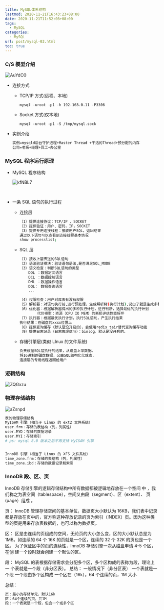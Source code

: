 ```yaml
---
title: MySQL体系结构
lastmod: 2020-11-21T16:43:23+08:00
date: 2020-11-21T11:52:03+08:00
tags:
  - MySQL
categories:
  - MySQL
url: post/mysql-03.html
toc: true
---
```


### C/S 模型介绍

<!-- more -->

![AuYdO0](https://klcc-img-1251900471.cos.ap-chengdu.myqcloud.com/img/AuYdO0.jpg)

- 连接方式

  - TCP/IP 方式(远程、本地)

    `mysql -uroot -p1 -h 192.168.0.11 -P3306`

  - Socket 方式(仅本地)

    `mysql -uroot -p1 -S /tmp/mysql.sock`

- 实例介绍

  ```bash
  实例=mysqld后台守护进程+Master Thread +干活的Thread+预分配的内存
  公司=老板+经理+员工+办公室
  ```

### MySQL 程序运行原理

- MySQL 程序结构

  ![kfNBL7](https://klcc-img-1251900471.cos.ap-chengdu.myqcloud.com/img/kfNBL7.jpg)

  ​

- 一条 SQL 语句的执行过程

  - 连接层

    ```bash
    （1）提供连接协议：TCP/IP 、SOCKET
    （2）提供验证：用户、密码，IP，SOCKET
    （3）提供专用连接线程：接收用户SQL，返回结果
    通过以下语句可以查看到连接线程基本情况
    show processlist;
    ```

  - SQL 层

    ```bash
    （1）接收上层传送的SQL语句
    （2）语法验证模块：验证语句语法,是否满足SQL_MODE
    （3）语义检查：判断SQL语句的类型
        DDL ：数据定义语言
        DCL ：数据控制语言
        DML ：数据操作语言
        DQL： 数据查询语言
        ...

    （4）权限检查：用户对库表有没有权限
    （5）解析器：对语句执行前,进行预处理，生成解析树(执行计划),说白了就是生成多种执行方案.
    （6）优化器：根据解析器得出的多种执行计划，进行判断，选择最优的执行计划
            代价模型：资源（CPU IO MEM）的耗损评估性能好坏
    （7）执行器：根据最优执行计划，执行SQL语句，产生执行结果
    执行结果：在磁盘的xxxx位置上
    （8）提供查询缓存（默认是没开启的），会使用redis tair替代查询缓存功能
    （9）提供日志记录（日志管理章节）：binlog，默认是没开启的。
    ```

  - 存储引擎层(类似 LInux 的文件系统)

    ```bash
    负责根据SQL层执行的结果，从磁盘上拿数据。
    将16进制的磁盘数据，交由SQL结构化化成表，
    连接层的专用线程返回给用户
    ```

### 逻辑结构

![ZQGxzu](https://klcc-img-1251900471.cos.ap-chengdu.myqcloud.com/img/ZQGxzu.jpg)

### 物理存储结构

![aZsnpd](https://klcc-img-1251900471.cos.ap-chengdu.myqcloud.com/img/aZsnpd.jpg)

```bash
表的物理存储结构
MyISAM 引擎（相当于 Linux 的 ext2 文件系统）
user.frm：存储的表结构（列，列属性）
user.MYD：存储的数据记录
user.MYI：存储索引
# ps: mysql 8.0 版本之后不再支持 MyISAM 引擎


InnoDB 引擎（相当于 Linux 的 XFS 文件系统）
time_zone.frm：存储的表结构（列，列属性）
time_zone.ibd：存储的数据记录和索引
```

### InnoDB 段、区、页

InnoDB 存储引擎的逻辑存储结构中所有数据都被逻辑地存放在一个空间 中 ，我们称之为表空间（tablespace），空间又由段（segment）、区（extent）、 页(page）组成 。

页： InnoDB 管理存储空间的基本单位，数据页大小默认为 16KB，我们表中记录 都是存放在页中的，官方称这种存放记录的页为索引（INDEX）页。因为这种类 型的页是用来存放表数据的，也可以称为数据页。

区： 区是由连续的页组成的空间，无论页的大小怎么变，区的大小默认总是为 1MB。如连续的 64 个 16K 的页就是一个区，连续的 32 个 32K 的页也是一个区。 为了保证区中的页的连续性，InnoDB 存储引擎一次从磁盘申请 4-5 个区，在创 建一个段时就会创建一个默认的区。

段： MySQL 的表根据存储需求会分配多个区，多个区构成的表称为段，理论上一 个表就是一个段（非分区表）。 总结： 一般情况下（非分区表） 一个表就是一个段 一个段由多个区构成 一个区在（16k），64 个连续的页，1M 大小

总结：

```bash
页：最小的存储单元，默认16k
区：64个连续的页，共1M
段：一个表就是一个段，包含一个或多个区
```
